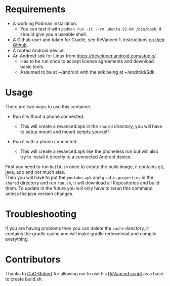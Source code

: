 # Requirements
- A working Podman installation.
  - You can test it with `podman run -it --rm ubuntu:22.04 /bin/bash`, it should give you a useable shell.
- A Github user and token for Gradle, see ReVanced 1. instructions [on their Github](https://github.com/revanced/revanced-documentation/wiki/Building-the-ReVanced-patcher).
- A rooted Android device.
- An Android sdk for Linux from https://developer.android.com/studio/
  - Has to be run once to accept license agreements and download basic tools.
  - Assumed to be at ~/android with the sdk being at ~/android/Sdk.

# Usage 
There are two ways to use this container.
- Run it without a phone connected.
  - This will create a revanced.apk in the `shared` directory, you will have to setup mount and mount scripts yourself.

- Run it with a phone connected.
  - This will create a revanced.apk like the phoneless run but will also try to install it directly to a connected Android device. 


First you need to run `build.sh` once to create the build image, it contains git, java, adb and not much else.    
Then you will have to put the `youtube.apk` and `gradle.properties` in the `shared` directory and run `run.sh`, it will download all Repositories and build them. To update in the future you will only have to rerun this command unless the java version changes.

# Troubleshooting
If you are having problems then you can delete the `cache` directory, it contains the gradle cache and will make gradle redownload and compile everything.

# Contributors 
Thanks to [CnC-Robert](https://github.com/CnC-Robert) for allowing me to use his [ReVanced script](https://github.com/CnC-Robert/revanced-cli-script) as a base to create build.sh.
